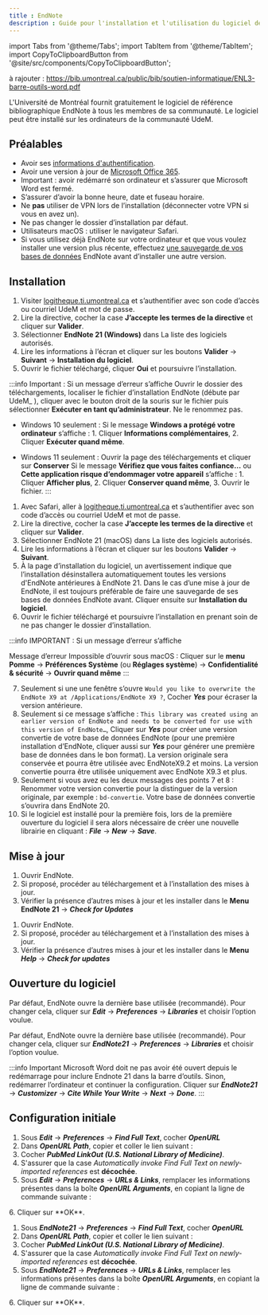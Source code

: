 ```yaml
---
title : EndNote
description : Guide pour l'installation et l'utilisation du logiciel de gestion de références bibliographiques EndNote.
---
```


import Tabs from '@theme/Tabs';
import TabItem from '@theme/TabItem';
import CopyToClipboardButton from '@site/src/components/CopyToClipboardButton';

à rajouter : https://bib.umontreal.ca/public/bib/soutien-informatique/ENL3-barre-outils-word.pdf

L'Université de Montréal fournit gratuitement le logiciel de référence bibliographique EndNote à tous les membres de sa communauté. Le logiciel peut être installé sur les ordinateurs de la communauté UdeM.

## Préalables

- Avoir ses [informations d'authentification](../authentification).
- Avoir une version à jour de [Microsoft Office 365](office).
- Important : avoir redémarré son ordinateur et s’assurer que Microsoft Word est fermé.
- S’assurer d’avoir la bonne heure, date et fuseau horaire.
- Ne **pas** utiliser de VPN lors de l’installation (déconnecter votre VPN si vous en avez un).
- Ne pas changer le dossier d’installation par défaut.
- Utilisateurs macOS : utiliser le navigateur Safari.
- Si vous utilisez déjà EndNote sur votre ordinateur et que vous voulez installer une version plus récente, effectuez [une sauvegarde de vos bases de données](https://bib.umontreal.ca/citer/logiciels-bibliographiques/endnote/sauvegarder-partager) EndNote avant d’installer une autre version.

## Installation

<Tabs groupId="os-tabs">
      <TabItem value="windows" label="Windows">

1. Visiter [logitheque.ti.umontreal.ca](https://logitheque.ti.umontreal.ca) et s’authentifier avec son code d’accès ou courriel UdeM et mot de passe.
2. Lire la directive, cocher la case **J’accepte les termes de la directive** et cliquer sur **Valider**.
3. Sélectionner **EndNote 21 (Windows)** dans La liste des logiciels autorisés.
4. Lire les informations à l’écran et cliquer sur les boutons **Valider** → **Suivant** → **Installation du logiciel**.
5. Ouvrir le fichier téléchargé, cliquer **Oui** et poursuivre l’installation.

:::info Important : Si un message d’erreur s’affiche
Ouvrir le dossier des téléchargements, localiser le fichier
d’installation EndNote (débute par UdeM_ ), cliquer avec le bouton droit de la souris sur le fichier
puis sélectionner **Exécuter en tant qu’administrateur**. Ne le renommez pas.

   - Windows 10 seulement :
    Si le message **Windows a protégé votre ordinateur** s’affiche :
    1. Cliquer **Informations complémentaires**,
    2. Cliquer **Exécuter quand même**.

   - Windows 11 seulement :
Ouvrir la page des téléchargements et cliquer sur **Conserver**
Si le message **Vérifiez que vous faites confiance…** ou **Cette application risque d’endommager votre appareil** s’affiche :
    1. Cliquer **Afficher plus**,
    2. Cliquer **Conserver quand même**,
    3. Ouvrir le fichier.
:::

</TabItem>
<TabItem value="macos" label="macOS">

1. Avec Safari, aller à [logitheque.ti.umontreal.ca](https://logitheque.ti.umontreal.ca) et s’authentifier avec son code d’accès ou courriel UdeM et mot de passe.
2. Lire la directive, cocher la case **J’accepte les termes de la directive** et cliquer sur **Valider**.
3. Sélectionner EndNote 21 (macOS) dans La liste des logiciels autorisés.
4. Lire les informations à l’écran et cliquer sur les boutons **Valider** → **Suivant**.
5. À la page d’installation du logiciel, un avertissement indique que l’installation désinstallera automatiquement toutes les versions d'EndNote antérieures à EndNote 21. Dans le cas d’une mise à jour de EndNote, il est toujours préférable de faire une sauvegarde de ses bases de données EndNote avant. Cliquer ensuite sur **Installation du logiciel**.
6. Ouvrir le fichier téléchargé et poursuivre l’installation en prenant soin de ne pas changer le dossier d’installation.

:::info IMPORTANT : Si un message d’erreur s’affiche 

Message d’erreur Impossible d’ouvrir sous macOS :
Cliquer sur le **menu Pomme** → **Préférences Système** (ou **Réglages système**) → **Confidentialité & sécurité** → **Ouvrir quand même**
:::

7. Seulement si une une fenêtre s’ouvre ```Would you like to overwrite the EndNote X9 at /Applications/EndNote X9 ?```, Cocher ***Yes*** pour écraser la version antérieure.
8. Seulement si ce message s’affiche : ```This library was created using an earlier version of EndNote and needs to be converted for use with this version of EndNote…```, Cliquer sur ***Yes*** pour créer une version convertie de votre base de données EndNote (pour une première installation d’EndNote, cliquer aussi sur ***Yes*** pour générer une première base de données dans le bon format). La version originale sera conservée et pourra être utilisée avec EndNoteX9.2 et moins. La version convertie pourra être utilisée uniquement avec EndNote X9.3 et plus.
9. Seulement si vous avez eu les deux messages des points 7 et 8 : Renommer votre version convertie pour la distinguer de la version originale, par exemple : ```bd-convertie```. Votre base de données convertie s’ouvrira dans EndNote 20.
10.  Si le logiciel est installé pour la première fois, lors de la première ouverture du logiciel il sera alors nécessaire de créer une nouvelle librairie en cliquant : ***File*** → ***New*** → ***Save***.

</TabItem>
</Tabs>

## Mise à jour

<Tabs groupId="os-tabs">
<TabItem value="windows" label="Windows">


1. Ouvrir EndNote.
2. Si proposé, procéder au téléchargement et à l’installation des mises à jour.
3. Vérifier la présence d’autres mises à jour et les installer dans le **Menu EndNote 21** → ***Check for Updates***
</TabItem>
<TabItem value="macos" label="macOS">

1. Ouvrir EndNote.
2. Si proposé, procéder au téléchargement et à l’installation des mises à jour.
3. Vérifier la présence d’autres mises à jour et les installer dans le **Menu *Help*** → ***Check for updates***
</TabItem>
</Tabs>

## Ouverture du logiciel

<Tabs groupId="os-tabs">
<TabItem value="windows" label="Windows">

Par défaut, EndNote ouvre la dernière base utilisée (recommandé).
Pour changer cela, cliquer sur ***Edit*** → ***Preferences*** → ***Libraries*** et choisir l’option voulue.
</TabItem>
<TabItem value="macos" label="macOS">

Par défaut, EndNote ouvre la dernière base utilisée (recommandé).
Pour changer cela, cliquer sur ***EndNote21*** → ***Preferences*** → ***Libraries*** et choisir l’option voulue.

:::info Important
Microsoft Word doit ne pas avoir été ouvert depuis le redémarrage pour inclure Endnote 21 dans la barre d’outils. Sinon, redémarrer l’ordinateur et continuer la configuration. Cliquer sur ***EndNote21*** → ***Customizer*** → ***Cite While Your Write*** → ***Next*** → ***Done***.
:::

</TabItem>
</Tabs>

## Configuration initiale

<Tabs groupId="os-tabs">
<TabItem value="windows" label="Windows">

1. Sous ***Edit*** → ***Preferences*** → ***Find Full Text***, cocher ***OpenURL***
2. Dans ***OpenURL Path***, copier et coller le lien suivant : <CopyToClipboardButton text="https://umontreal.on.worldcat.org/atoztitles/link"/>
3. Cocher ***PubMed LinkOut (U.S. National Library of Medicine)***.
4. S'assurer que la case *Automatically invoke Find Full Text on newly-imported references* est **décochée**.
5. Sous ***Edit*** → ***Preferences*** → ***URLs & Links***, remplacer les informations présentes dans la boîte ***OpenURL Arguments***, en copiant la ligne de commande suivante : 
<CopyToClipboardButton text="?sid=endnote&aufirst=AUFIRST&aulast=AULAST&issn=ISSN&isbn=ISBN&atitle=ATITLE&title=TITLE&volume=VOLUME&issue=ISSUE&date=DATE&spage=SPAGE&epage=EPAGE" />
6. Cliquer sur **OK**.
</TabItem>

<TabItem value="macos" label="macOS">

1. Sous ***EndNote21*** → ***Preferences*** → ***Find Full Text***, cocher ***OpenURL***
2. Dans ***OpenURL Path***, copier et coller le lien suivant : <CopyToClipboardButton text="https://umontreal.on.worldcat.org/atoztitles/link"/>
3. Cocher ***PubMed LinkOut (U.S. National Library of Medicine)***.
4. S'assurer que la case *Automatically invoke Find Full Text on newly-imported references* est **décochée**.
5. Sous ***EndNote21*** → ***Preferences*** → ***URLs & Links***, remplacer les informations présentes dans la boîte ***OpenURL Arguments***, en copiant la ligne de commande suivante : 
<CopyToClipboardButton text="?sid=endnote&aufirst=AUFIRST&aulast=AULAST&issn=ISSN&isbn=ISBN&atitle=ATITLE&title=TITLE&volume=VOLUME&issue=ISSUE&date=DATE&spage=SPAGE&epage=EPAGE" />
6. Cliquer sur **OK**.

</TabItem>
</Tabs>


